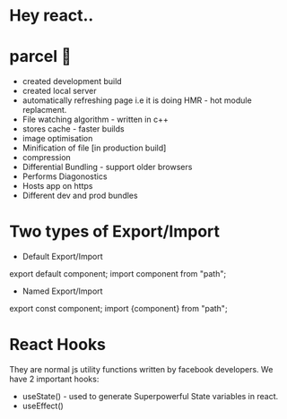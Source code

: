 # Hey react.. 

# parcel 🚀
- created development build
- created local server
- automatically refreshing page i.e it is doing HMR - hot module replacment.
- File watching algorithm - written in c++
- stores cache - faster builds
- image optimisation
- Minification of file [in production build]
- compression
- Differential Bundling - support older browsers
- Performs Diagonostics
- Hosts app on https
- Different dev and prod bundles

# Two types of  Export/Import

- Default Export/Import

export default component;
import component from "path";

- Named Export/Import

export const component;
import {component} from "path";

# React Hooks
They are normal js utility functions written by facebook developers.
We have 2 important hooks:
- useState() - used to generate Superpowerful State variables in react.
- useEffect()
